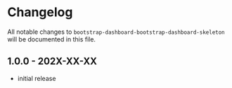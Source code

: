# Changelog

All notable changes to `bootstrap-dashboard-bootstrap-dashboard-skeleton` will be documented in this file.

## 1.0.0 - 202X-XX-XX

- initial release
